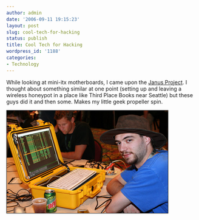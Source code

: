 ```yaml
---
author: admin
date: '2006-09-11 19:15:23'
layout: post
slug: cool-tech-for-hacking
status: publish
title: Cool Tech for Hacking
wordpress_id: '1188'
categories:
- Technology
---
```

While looking at mini-itx motherboards, I came upon the <a href="http://www.tgdaily.com/2006/08/30/defcon2006_janus_project/">Janus Project</a>. I thought about something similar at one point (setting up and leaving a wireless honeypot in a place like Third Place Books near Seattle) but these guys did it and then some. Makes my little geek propeller spin.



<img src="/images/goldy.jpg" border="1" />
